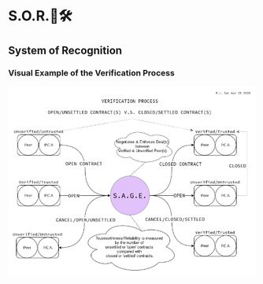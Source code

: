 # S.O.R.🔎🛠️

## System of Recognition

### Visual Example of the Verification Process

![](../../../../.gitbook/assets/sage-verification.png)

